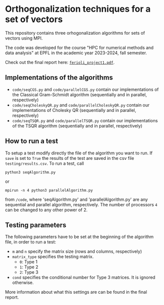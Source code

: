# Orthogonalization techniques for a set of vectors

This repository contains three orhogonalization algorithms for sets of vectors using MPI.

The code was developed for the course "HPC for numerical methods and data analysis" at EPFL in the academic year 2023-2024, fall semester.

Check out the final report here: [`ferioli_project1.pdf`](./ferioli_project1.pdf).

## Implementations of the algorithms
* `code/seqCGS.py` and `code/parallelCGS.py` contain our implementations of the Classical Gram-Schmidt algorithm (sequentially and in parallel, respectively)
* `code/seqCholeskyQR.py` and `code/parallelCholeskyQR.py` contain our implementations of Cholesky QR (sequentially and in parallel, respectively)
* `code/seqTSQR.py` and `code/parallelTSQR.py` contain our implementations of the TSQR algorithm (sequentially and in parallel, respectively)

## How to run a test
To setup a test modify directly the file of the algorithm you want to run. If `save` is set to `True` the results of the test are saved in the csv file `testing/results.csv`. 
To run a test, call
```
python3 seqAlgorithm.py
```
or
```
mpirun -n 4 python3 parallelAlgorithm.py
```
from `/code`, where 'seqAlgorithm.py' and 'parallelAlgorithm.py' are any sequential and parallel algorithm, respectively. The number of processors `4` can be changed to any other power of 2.

## Testing parameters
The following parameters have to be set at the beginning of the algorithm file, in order to run a test:
* `m` and `n` specify the matrix size (rows and columns, respectively)
* `matrix_type` specifies the testing matrix.
  - `0`: Type 1
  - `1`: Type 2
  - `2`: Type 3
* `cond` specifies the conditional number for Type 3 matrices. It is ignored otherwise.

More information about what this settings are can be found in the final report.

